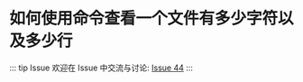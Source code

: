 # 如何使用命令查看一个文件有多少字符以及多少行



::: tip Issue 
 欢迎在 Issue 中交流与讨论: [Issue 44](https://github.com/shfshanyue/Daily-Question/issues/44) 
:::



